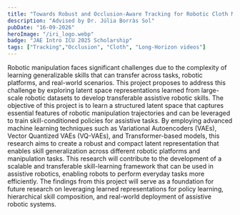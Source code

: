 ```yaml
---
title: "Towards Robust and Occlusion-Aware Tracking for Robotic Cloth Manipulation"
description: "Advised by Dr. Júlia Borràs Sol"
pubDate: "16-09-2026"
heroImage: "/iri_logo.webp"
badge: "JAE Intro ICU 2025 Scholarship"
tags: ["Tracking","Occlusion", "Cloth", "Long-Horizon videos"]
---
```


Robotic manipulation faces significant challenges due to the complexity of learning generalizable skills that can transfer across tasks, robotic platforms, and real-world scenarios. This project proposes to address this challenge by exploring latent space representations learned from large-scale robotic datasets to develop transferable assistive robotic skills. The objective of this project is to learn a structured latent space that captures essential features of robotic manipulation trajectories and can be leveraged to train skill-conditioned policies for assistive tasks. By employing advanced machine learning techniques such as Variational Autoencoders (VAEs), Vector Quantized VAEs (VQ-VAEs), and Transformer-based models, this research aims to create a robust and compact latent representation that enables skill generalization across different robotic platforms and manipulation tasks. This research will contribute to the development of a scalable and transferable skill-learning framework that can be used in assistive robotics, enabling robots to perform everyday tasks more efficiently. The findings from this project will serve as a foundation for future research on leveraging learned representations for policy learning, hierarchical skill composition, and real-world deployment of assistive robotic systems.